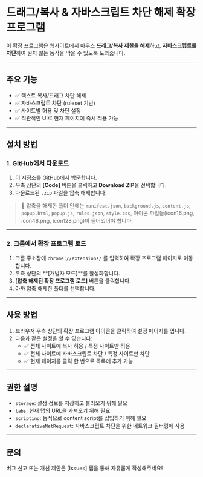 # 드래그/복사 & 자바스크립트 차단 해제 확장 프로그램

이 확장 프로그램은 웹사이트에서 마우스 **드래그/복사 제한을 해제**하고, **자바스크립트를 차단**하여 원치 않는 동작을 막을 수 있도록 도와줍니다.

---

## 주요 기능

- ✅ 텍스트 복사/드래그 차단 해제
- ✅ 자바스크립트 차단 (ruleset 기반)
- ✅ 사이트별 허용 및 차단 설정
- ✅ 직관적인 UI로 현재 페이지에 즉시 적용 가능

---

## 설치 방법

### 1. GitHub에서 다운로드

1. 이 저장소를 GitHub에서 방문합니다.
2. 우측 상단의 **[Code]** 버튼을 클릭하고 **Download ZIP**을 선택합니다.
3. 다운로드된 `.zip` 파일을 압축 해제합니다.

> 📁 압축을 해제한 폴더 안에는 `manifest.json`, `background.js`, `content.js`, `popup.html`, `popup.js`, `rules.json`, `style.css`, 아이콘 파일들(icon16.png, icon48.png, icon128.png)이 들어있어야 합니다.

---

### 2. 크롬에서 확장 프로그램 로드

1. 크롬 주소창에 `chrome://extensions/` 를 입력하여 확장 프로그램 페이지로 이동합니다.
2. 우측 상단의 **[개발자 모드]**를 활성화합니다.
3. **[압축 해제된 확장 프로그램 로드]** 버튼을 클릭합니다.
4. 아까 압축 해제한 폴더를 선택합니다.

---

## 사용 방법

1. 브라우저 우측 상단의 확장 프로그램 아이콘을 클릭하여 설정 페이지를 엽니다.
2. 다음과 같은 설정을 할 수 있습니다:
   - ✅ 전체 사이트에 복사 허용 / 특정 사이트만 허용
   - ✅ 전체 사이트에 자바스크립트 차단 / 특정 사이트만 차단
   - ✅ 현재 페이지를 클릭 한 번으로 목록에 추가 가능

---

## 권한 설명

- `storage`: 설정 정보를 저장하고 불러오기 위해 필요
- `tabs`: 현재 탭의 URL을 가져오기 위해 필요
- `scripting`: 동적으로 content script를 삽입하기 위해 필요
- `declarativeNetRequest`: 자바스크립트 차단을 위한 네트워크 필터링에 사용

---

## 문의

버그 신고 또는 개선 제안은 [Issues] 탭을 통해 자유롭게 작성해주세요!

